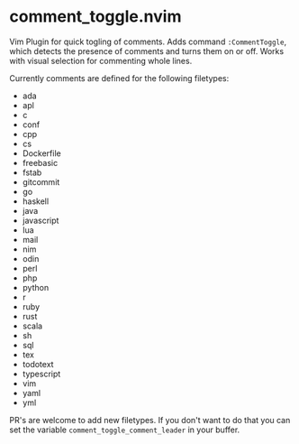 # comment_toggle.nvim

Vim Plugin for quick togling of comments. Adds command `:CommentToggle`, which detects the presence
of comments and turns them on or off. Works with visual selection for commenting whole lines.


Currently comments are defined for the following filetypes:

- ada
- apl
- c
- conf
- cpp
- cs
- Dockerfile
- freebasic
- fstab
- gitcommit
- go
- haskell
- java
- javascript
- lua
- mail
- nim
- odin
- perl
- php
- python
- r
- ruby
- rust
- scala
- sh
- sql
- tex
- todotext
- typescript
- vim
- yaml
- yml

PR's are welcome to add new filetypes. If you don't want to do that you can set
the variable `comment_toggle_comment_leader` in your buffer.
